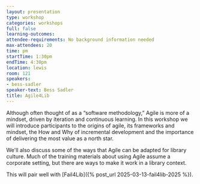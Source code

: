 ```yaml
---
layout: presentation
type: workshop
categories: workshops
full: false
learning-outcomes: 
attendee-requirements: No background information needed
max-attendees: 20
time: pm
startTime: 1:30pm
endTime: 4:30pm
location: lewis
room: 121
speakers:
- bess-sadler
speaker-text: Bess Sadler
title: Agile4Lib
---
```

Although often thought of as a “software methodology,” Agile is more of a mindset, driven by iteration and continuous learning. In this workshop we will introduce participants to the origins of agile, its frameworks and mindset, the How and Why of incremental development and the importance of delivering the most value as a north star.

We'll also discuss some of the ways that Agile can be adapted for library culture. Much of the training materials about using Agile assume a corporate setting, but there are ways to make it work in a library context.

This will pair well with [Fail4Lib]({% post_url 2025-03-13-fail4lib-2025 %}).
